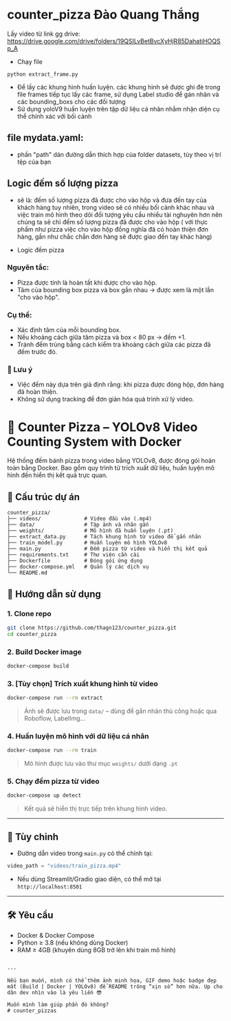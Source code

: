 # counter_pizza Đào Quang Thắng
Lấy video từ link gg drive: https://drive.google.com/drive/folders/19QSILvBetBvcXyHjR85DahatiHOQSp_A
- Chạy file
```
python extract_frame.py
```
- Để lấy các khung hình huấn luyện.
các khung hình sẽ được ghi đè trong file frames
tiếp tục lấy các frame, sử dụng Label studio để gán nhãn và các bounding_boxs cho các đối tượng
- Sử dụng yoloV9 huấn luyện trên tập dữ liệu cá nhân nhằm nhận diện cụ thể chính xác với bối cảnh

## file mydata.yaml:
- phần "path" dán đường dẫn thích hợp của folder datasets, tùy theo vị trí tệp của bạn

## Logic đếm số lượng pizza
- sẽ là: đếm số lượng pizza đã được cho vào hộp và đưa đến tay của khách hàng
tuy nhiên, trong video sẽ có nhiều bối cảnh khác nhau và việc train mô hình theo dõi đối tượng yêu cầu nhiều tài nghuyên hơn nên chúng ta sẽ chỉ đếm số lượng pizza đã được cho vào hộp ( với thực phẩm như pizza việc cho vào hộp đồng nghĩa đã có hoàn thiện đơn hàng, gần như chắc chắn đơn hàng sẽ được giao đến tay khác hàng)

* Logic đếm pizza
### Nguyên tắc:
- Pizza được tính là hoàn tất khi được cho vào hộp.
- Tâm của bounding box pizza và box gần nhau → được xem là một lần "cho vào hộp".
### Cụ thể:
- Xác định tâm của mỗi bounding box.
- Nếu khoảng cách giữa tâm pizza và box < 80 px → đếm +1.
- Tránh đếm trùng bằng cách kiểm tra khoảng cách giữa các pizza đã đếm trước đó.

### 📌 Lưu ý
- Việc đếm này dựa trên giả định rằng: khi pizza được đóng hộp, đơn hàng đã hoàn thiện.
- Không sử dụng tracking để đơn giản hóa quá trình xử lý video.


# 🍕 Counter Pizza – YOLOv8 Video Counting System with Docker

Hệ thống đếm bánh pizza trong video bằng YOLOv8, được đóng gói hoàn toàn bằng Docker. Bao gồm quy trình từ trích xuất dữ liệu, huấn luyện mô hình đến hiển thị kết quả trực quan.



## 📁 Cấu trúc dự án

```
counter_pizza/
├── videos/              # Video đầu vào (.mp4)
├── data/                # Tập ảnh và nhãn gắn
├── weights/             # Mô hình đã huấn luyện (.pt)
├── extract_data.py      # Tách khung hình từ video để gắn nhãn
├── train_model.py       # Huấn luyện mô hình YOLOv8
├── main.py              # Đếm pizza từ video và hiển thị kết quả
├── requirements.txt     # Thư viện cần cài
├── Dockerfile           # Đóng gói ứng dụng
├── docker-compose.yml   # Quản lý các dịch vụ
└── README.md
```

##  🚀 Hướng dẫn sử dụng

### 1. Clone repo

```bash
git clone https://github.com/thagn123/counter_pizza.git
cd counter_pizza
```

### 2. Build Docker image

```bash
docker-compose build
```

### 3. [Tùy chọn] Trích xuất khung hình từ video

```bash
docker-compose run --rm extract
```

> Ảnh sẽ được lưu trong `data/` – dùng để gắn nhãn thủ công hoặc qua Roboflow, LabelImg...

### 4. Huấn luyện mô hình với dữ liệu cá nhân

```bash
docker-compose run --rm train
```

> Mô hình được lưu vào thư mục `weights/` dưới dạng `.pt`

### 5. Chạy đếm pizza từ video

```bash
docker-compose up detect
```

> Kết quả sẽ hiển thị trực tiếp trên khung hình video.

---

## 📌 Tùy chỉnh

- Đường dẫn video trong `main.py` có thể chỉnh tại:

```python
video_path = "videos/train_pizza.mp4"
```

- Nếu dùng Streamlit/Gradio giao diện, có thể mở tại `http://localhost:8501`

---

## 🛠️ Yêu cầu

- Docker & Docker Compose
- Python ≥ 3.8 (nếu không dùng Docker)
- RAM ≥ 4GB (khuyên dùng 8GB trở lên khi train mô hình)
```

---

Nếu bạn muốn, mình có thể thêm ảnh minh họa, GIF demo hoặc badge đẹp mắt (Build | Docker | YOLOv8) để README trông “xịn sò” hơn nữa. Up cho dân dev nhìn vào là yêu liền 😎

Muốn mình làm giúp phần đó không?
# counter_pizzas
